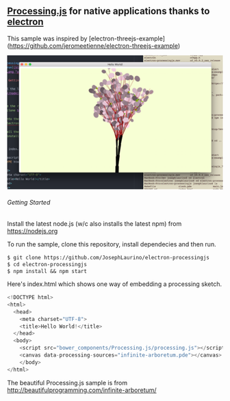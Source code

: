 ## [Processing.js](http://processingjs.org/) for native applications thanks to [electron](http://electron.atom.io/)

 This sample was inspired by [electron-threejs-example] (https://github.com/jeromeetienne/electron-threejs-example)


 ![processing.js with electron](https://github.com/JosephLaurino/electron-processingjs/blob/master/screenshot.png "processing.js with electron")

###### Getting Started

Install the latest node.js (w/c also installs the latest npm) from https://nodejs.org

To run the sample, clone this repository, install dependecies and then run.

```
$ git clone https://github.com/JosephLaurino/electron-processingjs
$ cd electron-processingjs
$ npm install && npm start
```

Here's index.html which shows one way of embedding a processing sketch.

```javascript
<!DOCTYPE html>
<html>
  <head>
    <meta charset="UTF-8">
    <title>Hello World!</title>
  </head>
  <body>
    <script src="bower_components/Processing.js/processing.js"></script>
    <canvas data-processing-sources="infinite-arboretum.pde"></canvas>
	</body>
</html>
```
The beautiful Processing.js sample is from http://beautifulprogramming.com/infinite-arboretum/
